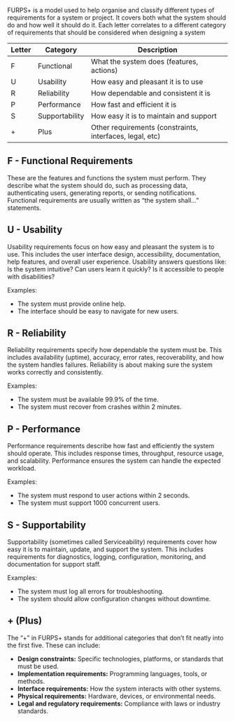 FURPS+ is a model used to help organise and classify different types of requirements for a system or project. It covers both what the system should do and how well it should do it.
Each letter correlates to a different category of requirements that should be considered when designing a system

| Letter | Category       | Description                                              |
| ------ | -------------- | -------------------------------------------------------- |
| F      | Functional     | What the system does (features, actions)                 |
| U      | Usability      | How easy and pleasant it is to use                       |
| R      | Reliability    | How dependable and consistent it is                      |
| P      | Performance    | How fast and efficient it is                             |
| S      | Supportability | How easy it is to maintain and support                   |
| +      | Plus           | Other requirements (constraints, interfaces, legal, etc) |

## F - Functional Requirements

These are the features and functions the system must perform. They describe what the system should do, such as processing data, authenticating users, generating reports, or sending notifications. Functional requirements are usually written as “the system shall…” statements.

## U - Usability

Usability requirements focus on how easy and pleasant the system is to use. This includes the user interface design, accessibility, documentation, help features, and overall user experience. Usability answers questions like: Is the system intuitive? Can users learn it quickly? Is it accessible to people with disabilities?

Examples:

- The system must provide online help.
- The interface should be easy to navigate for new users.

## R - Reliability

Reliability requirements specify how dependable the system must be. This includes availability (uptime), accuracy, error rates, recoverability, and how the system handles failures. Reliability is about making sure the system works correctly and consistently.

Examples:

- The system must be available 99.9% of the time.
- The system must recover from crashes within 2 minutes.

## P - Performance

Performance requirements describe how fast and efficiently the system should operate. This includes response times, throughput, resource usage, and scalability. Performance ensures the system can handle the expected workload.

Examples:

- The system must respond to user actions within 2 seconds.
- The system must support 1000 concurrent users.

## S - Supportability

Supportability (sometimes called Serviceability) requirements cover how easy it is to maintain, update, and support the system. This includes requirements for diagnostics, logging, configuration, monitoring, and documentation for support staff.

Examples:

- The system must log all errors for troubleshooting.
- The system should allow configuration changes without downtime.

## + (Plus)

The “+” in FURPS+ stands for additional categories that don’t fit neatly into the first five. These can include:

- **Design constraints:** Specific technologies, platforms, or standards that must be used.
- **Implementation requirements:** Programming languages, tools, or methods.
- **Interface requirements:** How the system interacts with other systems.
- **Physical requirements:** Hardware, devices, or environmental needs.
- **Legal and regulatory requirements:** Compliance with laws or industry standards.